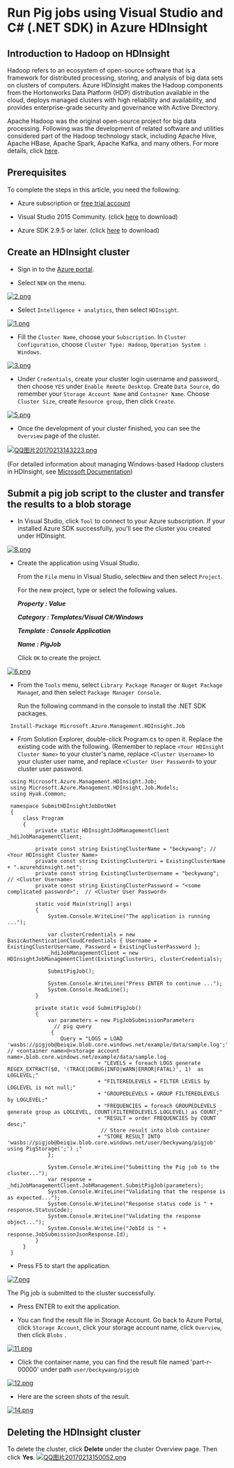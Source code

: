 # Run Pig jobs using Visual Studio and C# (.NET SDK) in Azure HDInsight

## Introduction to Hadoop on HDInsight

Hadoop refers to an ecosystem of open-source software that is a framework for distributed processing, storing, and analysis of big data sets on clusters of computers. Azure HDInsight makes the Hadoop components from the Hortonworks Data Platform (HDP) distribution available in the cloud, deploys managed clusters with high reliability and availability, and provides enterprise-grade security and governance with Active Directory.

Apache Hadoop was the original open-source project for big data processing. Following was the development of related software and utilities considered part of the Hadoop technology stack, including Apache Hive, Apache HBase, Apache Spark, Apache Kafka, and many others. For more details, click [here](https://docs.microsoft.com/en-us/azure/hdinsight/hdinsight-hadoop-introduction).

## Prerequisites

To complete the steps in this article, you need the following:
  
* Azure subscription or [free trial account](https://azure.microsoft.com/en-us/free/)

* Visual Studio 2015 Community. (click [here](https://www.visualstudio.com/downloads/) to download)

* Azure SDK 2.9.5 or later. (click [here](https://www.microsoft.com/en-us/download/details.aspx?id=54289) to download)

## Create an HDInsight cluster
  * Sign in to the [Azure portal](https://portal.azure.com/).

  * Select `NEW` on the menu.

[![2.png](https://s18.postimg.org/hyu7el4zd/image.png)](https://postimg.org/image/v2zrr9x11/)

  * Select `Intelligence + analytics`, then select `HDInsight`.

[![1.png](https://s14.postimg.org/nmtgy0r1d/image.png)](https://postimg.org/image/y9na3fz6l/)

  * Fill the `Cluster Name`, choose your `Subscription`. In `Cluster Configuration`, choose `Cluster Type: Hadoop`, `Operation System : Windows`.

[![3.png](https://s22.postimg.org/yv8arb4z5/image.png)](https://postimg.org/image/z7zoxhn8t/)

  * Under `Credentials`, create your cluster login username and password, then choose `YES` under `Enable Remote Desktop`. 
Create `Data Source`, do remember your `Storage Account Name` and `Container Name`. Choose `Cluster Size`, create `Resource group`, then click `Create`.

[![5.png](https://s32.postimg.org/com31b7k5/image.png)](https://postimg.org/image/bmbwiroqp/)

  * Once the development of your cluster finished, you can see the `Overview` page of the cluster.

[![QQ图片20170213143223.png](https://s2.postimg.org/a0wr1bgax/QQ_20170213143223.png)](https://postimg.org/image/3n7ny2bet/)

(For detailed information about managing Windows-based Hadoop clusters in HDInsight, see [Microsoft Documentation](https://docs.microsoft.com/en-us/azure/hdinsight/hdinsight-administer-use-management-portal#connect-to-clusters-using-rdp))
## Submit a pig job script to the cluster and transfer the results to a blob storage

  * In Visual Studio, click `Tool` to connect to your Azure subscription. If your installed Azure SDK successfully, you'll see the cluster you created under HDInsight.

[![8.png](https://s28.postimg.org/5hquud9j1/image.png)](https://postimg.org/image/6wsfj3am1/)

  * Create the application using Visual Studio.

    From the `File` menu in Visual Studio, select`New` and then select `Project`.

    For the new project, type or select the following values.

    **_Property	: Value_**

    **_Category	: Templates/Visual C#/Windows_**

    **_Template	: Console Application_**

    **_Name : PigJob_**
    
    Click `OK` to create the project.

[![6.png](https://s2.postimg.org/3xblhe0c9/image.png)](https://postimg.org/image/wzpvk7mlx/)

  * From the `Tools` menu, select `Library Package Manager` or `Nuget Package Manage`r, and then select `Package Manager Console`.

    Run the following command in the console to install the .NET SDK packages.
```
 Install-Package Microsoft.Azure.Management.HDInsight.Job
```
  * From Solution Explorer, double-click Program.cs to open it. Replace the existing code with the following. (Remember to replace `<Your HDInsight Cluster Name>` to your cluster's name, replace `<Cluster Username>` to your cluster user name, and  replace `<Cluster User Password>` to your cluster user password.

```
 using Microsoft.Azure.Management.HDInsight.Job;
 using Microsoft.Azure.Management.HDInsight.Job.Models;
 using Hyak.Common;

 namespace SubmitHDInsightJobDotNet
 {
     class Program
     {
         private static HDInsightJobManagementClient _hdiJobManagementClient;

         private const string ExistingClusterName = "beckywang"; // <Your HDInsight Cluster Name>
         private const string ExistingClusterUri = ExistingClusterName + ".azurehdinsight.net";
         private const string ExistingClusterUsername = "beckywang";  // <Cluster Username>
         private const string ExistingClusterPassword = "<some complicated password>";  // <Cluster User Password>

         static void Main(string[] args)
         {
             System.Console.WriteLine("The application is running ...");

             var clusterCredentials = new BasicAuthenticationCloudCredentials { Username = ExistingClusterUsername, Password = ExistingClusterPassword };
             _hdiJobManagementClient = new HDInsightJobManagementClient(ExistingClusterUri, clusterCredentials);

             SubmitPigJob();

             System.Console.WriteLine("Press ENTER to continue ...");
             System.Console.ReadLine();
         }

         private static void SubmitPigJob()
         {
             var parameters = new PigJobSubmissionParameters
               // pig query
              {
                 Query = "LOGS = LOAD 'wasbs://pigjob@beiqiw.blob.core.windows.net/example/data/sample.log';" // <container name>@<storage account name>.blob.core.windows.net/example/data/sample.log
                             + "LEVELS = foreach LOGS generate REGEX_EXTRACT($0, '(TRACE|DEBUG|INFO|WARN|ERROR|FATAL)', 1)  as LOGLEVEL;"
                             + "FILTEREDLEVELS = FILTER LEVELS by LOGLEVEL is not null;"
                             + "GROUPEDLEVELS = GROUP FILTEREDLEVELS by LOGLEVEL;"
                             + "FREQUENCIES = foreach GROUPEDLEVELS generate group as LOGLEVEL, COUNT(FILTEREDLEVELS.LOGLEVEL) as COUNT;"
                             + "RESULT = order FREQUENCIES by COUNT desc;"
                              // Store result into blob container
                             + "STORE RESULT INTO 'wasbs://pigjob@beiqiw.blob.core.windows.net/user/beckywang/pigjob' using PigStorage(';') ;"
             };

             System.Console.WriteLine("Submitting the Pig job to the cluster...");
             var response = _hdiJobManagementClient.JobManagement.SubmitPigJob(parameters);
             System.Console.WriteLine("Validating that the response is as expected...");
             System.Console.WriteLine("Response status code is " + response.StatusCode);
             System.Console.WriteLine("Validating the response object...");
             System.Console.WriteLine("JobId is " + response.JobSubmissionJsonResponse.Id);
         }
     }
 }

```

  * Press F5 to start the application.

[![7.png](https://s24.postimg.org/yh8e1h739/image.png)](https://postimg.org/image/ld2tosf1d/)

  The Pig job is submitted to the cluster successfully.

  * Press ENTER to exit the application.

  * You can find the result file in Storage Account. Go back to Azure Portal, click `Storage Account`, click your storage account name, click `Overview`, then click `Blobs` .

[![11.png](https://s31.postimg.org/49wnxiumj/image.png)](https://postimg.org/image/49wnxiumf/)

  * Click the container name, you can find the result file named 'part-r-00000' under path `user/beckywang/pigjob`

[![12.png](https://s2.postimg.org/484afloxl/image.png)](https://postimg.org/image/8h90hrs6t/)

  * Here are the screen shots of the result.
 
[![14.png](https://s12.postimg.org/t5d1kn14t/image.png)](https://postimg.org/image/3mkp7mhkp/)

## Deleting the HDInsight cluster

To delete the cluster, click **Delete** under the cluster Overview page. Then click **Yes**.
[![QQ图片20170213150052.png](https://s31.postimg.org/ynrdtkdbf/QQ_20170213150052.png)](https://postimg.org/image/hzzvr2ijr/)
